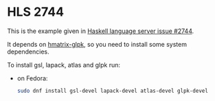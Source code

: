# HLS 2744

This is the example given in [Haskell language server issue #2744](https://github.com/haskell/haskell-language-server/issues/2744).

It depends on [hmatrix-glpk](https://hackage.haskell.org/package/hmatrix-glpk), so you need to install some system dependencies.

To install gsl, lapack, atlas and glpk run:
- on Fedora:
  ```bash
  sudo dnf install gsl-devel lapack-devel atlas-devel glpk-devel
  ```